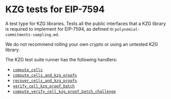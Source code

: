 # KZG tests for EIP-7594

A test type for KZG libraries. Tests all the public interfaces that a KZG
library is required to implement for EIP-7594, as defined in
`polynomial-commitments-sampling.md`.

We do not recommend rolling your own crypto or using an untested KZG library.

The KZG test suite runner has the following handlers:

- [`compute_cells`](./compute_cells.md)
- [`compute_cells_and_kzg_proofs`](./compute_cells_and_kzg_proofs.md)
- [`recover_cells_and_kzg_proofs`](./recover_cells_and_kzg_proofs.md)
- [`verify_cell_kzg_proof_batch`](./verify_cell_kzg_proof_batch.md)
- [`compute_verify_cell_kzg_proof_batch_challenge`](./compute_verify_cell_kzg_proof_batch_challenge.md)
